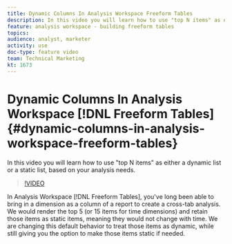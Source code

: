 ```yaml
---
title: Dynamic Columns In Analysis Workspace Freeform Tables
description: In this video you will learn how to use "top N items" as either a dynamic list or a static list, based on your analysis needs.
feature: analysis workspace - building freeform tables
topics: 
audience: analyst, marketer
activity: use
doc-type: feature video
team: Technical Marketing
kt: 1673
---
```


# Dynamic Columns In Analysis Workspace [!DNL Freeform Tables] {#dynamic-columns-in-analysis-workspace-freeform-tables}

In this video you will learn how to use "top N items" as either a dynamic list or a static list, based on your analysis needs.

>[!VIDEO](https://video.tv.adobe.com/v/23138/?quality=12)

In Analysis Workspace [!DNL Freeform Tables], you've long been able to bring in a dimension as a column of a report to create a cross-tab analysis. We would render the top 5 (or 15 items for time dimensions) and retain those items as static items, meaning they would not change with time. We are changing this default behavior to treat those items as dynamic, while still giving you the option to make those items static if needed.
